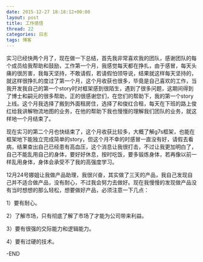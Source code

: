 ```yaml
---
date: 2015-12-27 18:18:12+00:00
layout: post
title: 工作感悟
thread: 22
categories: 日志
tags: 博客
---
```


实习已经快两个月了，现在做一下总结，首先我非常喜欢我的团队，感谢团队的每个成员给我帮助和鼓励，工作第一个月，我感觉每天都在挣扎，由于感冒，每天头痛的很厉害，我每天坚持，不敢请假，若请假怕领导说，结果就这样每天坚持的，就这样很挣扎的度过了第一个月，这个月收获也很多，毕竟是自己喜欢的工作，当我开发我自己的第一个story时对框架感到很陌生，遇到了很多问题，这期间得到了博士和嗣元的很多帮助，正的很感谢您们，在您们的帮助下，我的第一个story上线。这个月我选择了搬到外面租房住，选择了和俊红合租，每天在下班的路上俊红给我讲解物流地图的业务，在他的帮助下我也慢慢的理解我们团队的业务，就这样地一个月结束了。

现在实习的第二个月也快结束了，这个月收获比较多，大概了解g7s框架，也能在框架地下能独立完成简单的story，但这个月不幸的时感冒一直没有好，请假去看病，结果查出自己已经患有高血压，这个消息让我很打击，不过让我更加明白了，自己不能乱用自己的身体，要好好休息，按时吃饭，要多锻炼身体，若再像以前一样乱用身体，身体会承受不了我的高强度学习。
	
12月24号娜姐让我做产品助理，我很兴奋，其实做了三天的产品，我自己发现自己并不适合做产品，没有耐心，不过我会努力去做好。现在我慢慢的发现做产品没有当时想想的那么轻松，想要做好产品，必须注意一下几点：	

1）要有耐心。

2）了解市场，只有彻底了解了市场了才能为公司带来利益。

3）要有很强的交际能力和逻辑能力。

4）要有过硬的技术。

-END

